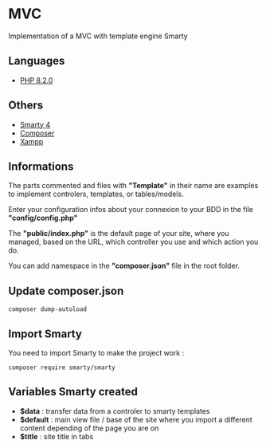 # MVC
 Implementation of a MVC with template engine Smarty


## Languages

- [PHP 8.2.0](https://www.php.net/)

## Others

- [Smarty 4](https://smarty-php.github.io/smarty/4.x/)
- [Composer](https://getcomposer.org/)
- [Xampp](https://www.apachefriends.org/fr/index.html)

## Informations

The parts commented and files with **"Template"** in their name are examples to implement controlers, templates, or tables/models.

Enter your configuration infos about your connexion to your BDD in the file **"config/config.php"**

The **"public/index.php"** is the default page of your site, where you managed, based on the URL, which controller you use and which action you do.

You can add namespace in the **"composer.json"** file in the root folder.

## Update composer.json

```
composer dump-autoload
```

## Import Smarty
You need to import Smarty to make the project work :
```
composer require smarty/smarty
```
## Variables Smarty created 

- **$data** : transfer data from a controler to smarty templates
- **$default** : main view file / base of the site where you import a different content depending of the page you are on 
- **$title** : site title in tabs
